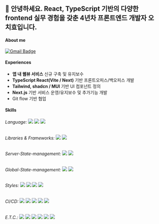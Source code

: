 ## 🫡 안녕하세요. React, TypeScript 기반의 다양한 frontend 실무 경험을 갖춘 4년차 프론트엔드 개발자 오치효입니다.

#### About me
[![Gmail Badge](https://img.shields.io/badge/Gmail-d14836?style=flat-square&logo=Gmail&logoColor=white&link=mailto:ohcho.dev@gmail.com)](ohcho.dev@gmail.com)

#### Experiences
- **앱 내 웹뷰 서비스** 신규 구축 및 유지보수
- **TypeScript React(Vite / Next)** 기반 프론트오피스/백오피스 개발
- **Tailwind, shadcn / MUI** 기반 UI 컴포넌트 정의
- **Next.js** 기반 서비스 운영/유지보수 및 추가기능 개발
- Git flow 기반 협업

#### Skills
###### Language: <img src="https://img.shields.io/badge/JavaScript-F7DF1E?style=flat-square&logo=JavaScript&logoColor=white"/> <img src="https://img.shields.io/badge/TypeScript-3178C6?style=flat-square&logo=TypeScript&logoColor=white"/> <img src="https://img.shields.io/badge/HTML5-E34F26?style=flat-square&logo=HTML5&logoColor=white"/>
###### Libraries & Frameworks: <img src="https://img.shields.io/badge/React-61DAFB?style=flat-square&logo=React&logoColor=white"/> <img src="https://img.shields.io/badge/Next.js-000000?style=flat-square&logo=Next.js&logoColor=white"/>
###### Server-State-management: <img src="https://img.shields.io/badge/React--Query-FF4154?style=flat-square&logo=React-Query&logoColor=white"/> <img src="https://img.shields.io/badge/SWR-000000?style=flat-square&logo=SWR&logoColor=white"/> 
###### Global-State-management: <img src="https://img.shields.io/badge/Recoil-3567E5?style=flat-square&logo=Recoil&logoColor=white"/> <img src="https://img.shields.io/badge/Zustand-000000?style=flat-square&logo=Zustand&logoColor=white"/> 
###### Styles: <img src="https://img.shields.io/badge/CSS3-1572B6?style=flat-square&logo=CSS3&logoColor=white"/> <img src="https://img.shields.io/badge/styled--components-DB7093?style=flat-square&logo=styled-components&logoColor=white"/> <img src="https://img.shields.io/badge/tailwindcss-06B6D4?style=flat-square&logo=tailwindcss&logoColor=white"/> <img src="https://img.shields.io/badge/sass-CC6699?style=flat-square&logo=sass&logoColor=white"/>
###### CI/CD: <img src="https://img.shields.io/badge/amazon--s3-569A31?style=flat-square&logo=amazons3&logoColor=white"/> <img src="https://img.shields.io/badge/amazon--route--53-8C4FFF?style=flat-square&logo=amazonroute53&logoColor=white"/> <img src="https://img.shields.io/badge/amazon--ec2-FF9900?style=flat-square&logo=amazonec2&logoColor=white"/> <img src="https://img.shields.io/badge/nginx-009639?style=flat-square&logo=nginx&logoColor=white"/> <img src="https://img.shields.io/badge/Github--Actions-2088FF?style=flat-square&logo=githubactions&logoColor=white"/>
###### E.T.C.: <img src="https://img.shields.io/badge/MUI-007FFF?style=flat-square&logo=MUI&logoColor=white"/> <img src="https://img.shields.io/badge/Google--Tag--Manager-246FDB?style=flat-square&logo=googletagmanager&logoColor=white"/> <img src="https://img.shields.io/badge/Google--Analytics-E37400?style=flat-square&logo=googleanalytics&logoColor=white"/> <img src="https://img.shields.io/badge/Contentful-2478CC?style=flat-square&logo=contentful&logoColor=white"/> <img src="https://img.shields.io/badge/Sanity-F03E2F?style=flat-square&logo=sanity&logoColor=white"/> <img src="https://img.shields.io/badge/Supabase-3FCF8E?style=flat-square&logo=supabase&logoColor=white"/>

